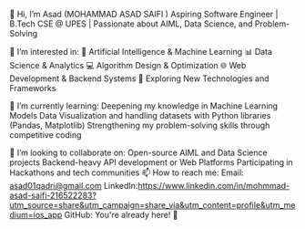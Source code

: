  👋 Hi, I’m Asad (MOHAMMAD ASAD SAIFI )
Aspiring Software Engineer | B.Tech CSE @ UPES | Passionate about AIML, Data Science, and Problem-Solving


👀 I’m interested in:
🌌 Artificial Intelligence & Machine Learning
📊 Data Science & Analytics
💻 Algorithm Design & Optimization
🌐 Web Development & Backend Systems
🤖 Exploring New Technologies and Frameworks

🌱 I’m currently learning:
Deepening my knowledge in Machine Learning Models
Data Visualization and handling datasets with Python libraries (Pandas, Matplotlib)
Strengthening my problem-solving skills through competitive coding

💞️ I’m looking to collaborate on:
Open-source AIML and Data Science projects
Backend-heavy API development or Web Platforms
Participating in Hackathons and tech communities
📫 How to reach me:
Email: asad01qadri@gmail.com
LinkedIn:https://www.linkedin.com/in/mohmmad-asad-saifi-216522283?utm_source=share&utm_campaign=share_via&utm_content=profile&utm_medium=ios_app
GitHub: You're already here! 🎉


<!---
the-asad/the-asad is a ✨ special ✨ repository because its `README.md` (this file) appears on your GitHub profile.
You can click the Preview link to take a look at your changes.
--->
